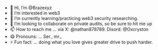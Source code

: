 - 👋 Hi, I’m @Brazexyz
- 👀 I’m interested in web3
- 🌱 I’m currently learning/practicing web3 security researching.
- 💞️ I’m looking to collaborate on private audits, so be sure to hit me up
- 📫 How to reach me ... via X: @nathan878789. Disord: @Oxcryston 
- 😄 Pronouns: ... Ser., mr., 
- ⚡ Fun fact: ... doing what you love gives greater drive to push harder.

<!---
Brazexyz/Brazexyz is a ✨ special ✨ repository because its `README.md` (this file) appears on your GitHub profile.
You can click the Preview link to take a look at your changes.
--->
